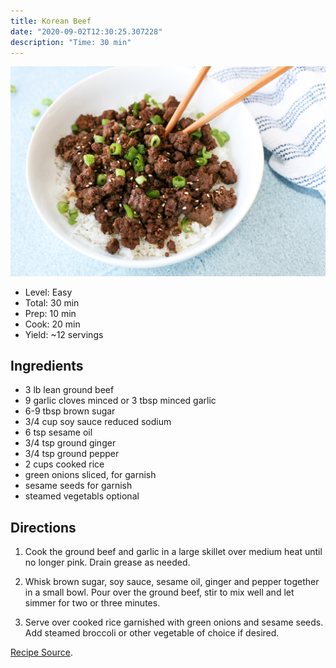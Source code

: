 ```yaml
---
title: Korean Beef
date: "2020-09-02T12:30:25.307228"
description: "Time: 30 min"
---
```


![Sesame Steak](./korean-beef.jpg)


- Level: Easy
- Total: 30 min
- Prep: 10 min
- Cook: 20 min
- Yield: ~12 servings

## Ingredients

* 3 lb lean ground beef
* 9 garlic cloves minced or 3 tbsp minced garlic
* 6-9 tbsp brown sugar
* 3/4 cup soy sauce reduced sodium
* 6 tsp sesame oil
* 3/4 tsp ground ginger
* 3/4 tsp ground pepper
* 2 cups cooked rice
* green onions sliced, for garnish
* sesame seeds for garnish
* steamed vegetabls optional

## Directions

1. Cook the ground beef and garlic in a large skillet over medium heat until no longer pink. Drain grease as needed.

2. Whisk brown sugar, soy sauce, sesame oil, ginger and pepper together in a small bowl. Pour over the ground beef, stir to mix well and let simmer for two or three minutes.

3. Serve over cooked rice garnished with green onions and sesame seeds. Add steamed broccoli or other vegetable of choice if desired.

[Recipe Source](https://pinchofparsley.com/2018/02/26/korean-ground-beef/).
